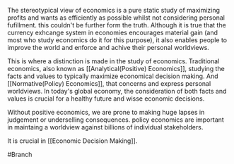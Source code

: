 The stereotypical view of economics is a pure static study of maximizing profits and wants as efficiently as possible whilst not considering personal fufillment. this couldn't be further form the truth. Although it is true that the currency exhcange system in economies encourages material gain (and most who study economics do it for this purpose), it also enables people to improve the world and enforce and achive their personal worldviews.

This is where a distinction is made in the study of economics. Traditional economics, also known as [[Analytical(Positive) Economics]], studying the facts and values to typically maximize economical decision making. And [[Normative(Policy) Economics]], that concerns and express personal worldviews. In today's global economy, the consideration of both facts and values is crucial for a healthy future and wisse economic decisions.

Without positive economics, we are prone to making huge lapses in judgement or underselling consequences. policy economics are important in maintaing a worldview against billions of individual stakeholders. 

It is crucial in [[Economic Decision Making]].

#Branch 